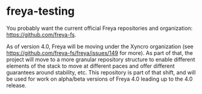 # freya-testing

You probably want the current official Freya repositories and organization: https://github.com/freya-fs.

As of version 4.0, Freya will be moving under the Xyncro organization (see https://github.com/freya-fs/freya/issues/149 for more). As part of that, the project will move to a more granular repository structure to enable different elements of the stack to move at different paces and offer different guarantees around stability, etc. This repository is part of that shift, and will be used for work on alpha/beta versions of Freya 4.0 leading up to the 4.0 release.
